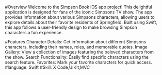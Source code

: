 #Overview
Welcome to the Simpson Book iOS app project! This delightful application is designed for fans of the iconic Simpsons TV show. The app provides information about various Simpsons characters, allowing users to explore details about their favorite residents of Springfield. Built using Swift, this app follows a user-friendly design to make browsing Simpson characters a fun experience.

#Features
Character Details: Get information about different Simpsons characters, including their names, roles, and memorable quotes.
Image Gallery: View a collection of images featuring the beloved characters from the show.
Search Functionality: Easily find specific characters using the search feature.
Favorites: Mark your favorite characters for quick access.
#language:
Swift
#Skill:
X Code,UIKit,MVC
